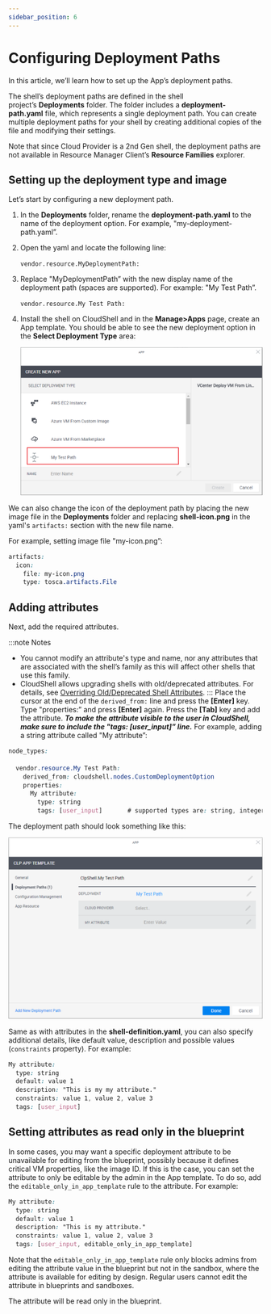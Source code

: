 ```yaml
---
sidebar_position: 6
---
```


# Configuring Deployment Paths

In this article, we’ll learn how to set up the App’s deployment paths.

The shell’s deployment paths are defined in the shell project’s **Deployments** folder. The folder includes a **deployment\-path.yaml** file, which represents a single deployment path. You can create multiple deployment paths for your shell by creating additional copies of the file and modifying their settings.

Note that since Cloud Provider is a 2nd Gen shell, the deployment paths are not available in Resource Manager Client’s **Resource Families** explorer.

## Setting up the deployment type and image

Let’s start by configuring a new deployment path.

1. In the **Deployments** folder, rename the **deployment\-path.yaml** to the name of the deployment option. For example, "my-deployment\-path.yaml”.
    
2. Open the yaml and locate the following line:
    
    `vendor.resource.MyDeploymentPath:`
    
3. Replace "MyDeploymentPath” with the new display name of the deployment path (spaces are supported). For example: "My Test Path”.
    
    `vendor.resource.My Test Path:`
    
4. Install the shell on CloudShell and in the **Manage>Apps** page, create an App template. You should be able to see the new deployment option in the **Select Deployment Type** area:
    
    ![Resource information](/Images/Devguide-cloud-providers/Configuring-Deployment-Paths_624x380.png)
    

We can also change the icon of the deployment path by placing the new image file in the **Deployments** folder and replacing **shell-icon.png** in the yaml's `artifacts:` section with the new file name.

For example, setting image file "my-icon.png”:

```css
artifacts:
  icon:
    file: my-icon.png
    type: tosca.artifacts.File
```

## Adding attributes

Next, add the required attributes.

:::note Notes
- You cannot modify an attribute's type and name, nor any attributes that are associated with the shell’s family as this will affect other shells that use this family.
- CloudShell allows upgrading shells with old/deprecated attributes. For details, see [Overriding Old/Deprecated Shell Attributes](../developing-shells/override-old-shell-attributes.md).
:::
Place the cursor at the end of the `derived_from:` line and press the **\[Enter\]** key. Type "properties:” and press **\[Enter\]** again. Press the **\[Tab\]** key and add the attribute. ***To make the attribute visible to the user in CloudShell, make sure to include the "tags: \[user\_input\]” line.*** For example, adding a string attribute called "My attribute”:

```css
node_types:
 
  vendor.resource.My Test Path:
    derived_from: cloudshell.nodes.CustomDeploymentOption
    properties:
      My attribute:
        type: string
        tags: [user_input]       # supported types are: string, integer, float, boolean, cloudshell.datatypes.Password
```

The deployment path should look something like this:

![Resource information](/Images/Devguide-cloud-providers/Configuring-Deployment-Paths_1_624x444.png)

Same as with attributes in the **shell-definition.yaml**, you can also specify additional details, like default value, description and possible values (`constraints` property). For example:

```css
My attribute:
  type: string
  default: value 1
  description: "This is my my attribute."
  constraints: value 1, value 2, value 3
  tags: [user_input]
```

## Setting attributes as read only in the blueprint

In some cases, you may want a specific deployment attribute to be unavailable for editing from the blueprint, possibly because it defines critical VM properties, like the image ID. If this is the case, you can set the attribute to only be editable by the admin in the App template. To do so, add the `editable_only_in_app_template` rule to the attribute. For example:

```css
My attribute:
  type: string
  default: value 1
  description: "This is my attribute."
  constraints: value 1, value 2, value 3
  tags: [user_input, editable_only_in_app_template]
```

Note that the `editable_only_in_app_template` rule only blocks admins from editing the attribute value in the blueprint but not in the sandbox, where the attribute is available for editing by design. Regular users cannot edit the attribute in blueprints and sandboxes.

The attribute will be read only in the blueprint.